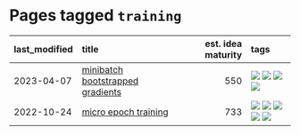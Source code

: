 # Pages tagged `training`

|last_modified|title|est. idea maturity|tags
|:---|:---|---:|:---|
|2023-04-07|[minibatch bootstrapped gradients](../minibatch-bootstrapped-gradients.md)|550|[![](https://img.shields.io/badge/tag-experimental-ea1833)](../tags/experimental.md) [![](https://img.shields.io/badge/tag-optimization-abf295)](../tags/optimization.md) [![](https://img.shields.io/badge/tag-training-1661bc)](../tags/training.md) [![](https://img.shields.io/badge/tag-wip-12eec5)](../tags/wip.md)|
|2022-10-24|[micro epoch training](../micro-epoch.md)|733|[![](https://img.shields.io/badge/tag-augmentation-a3a5e9)](../tags/augmentation.md) [![](https://img.shields.io/badge/tag-dataset-e9b626)](../tags/dataset.md) [![](https://img.shields.io/badge/tag-heuristics-a682e)](../tags/heuristics.md) [![](https://img.shields.io/badge/tag-tooling-4db4d2)](../tags/tooling.md) [![](https://img.shields.io/badge/tag-training-1661bc)](../tags/training.md)|